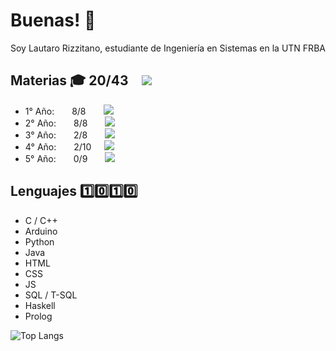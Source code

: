 # Buenas! 👋
Soy Lautaro Rizzitano, estudiante de Ingeniería en Sistemas en la UTN FRBA

## Materias 🎓 20/43 ![](https://geps.dev/progress/47)
- 1° Año:  8/8  ![](https://geps.dev/progress/100)
- 2° Año:  8/8  ![](https://geps.dev/progress/100)
- 3° Año:  2/8  ![](https://geps.dev/progress/25)
- 4° Año:  2/10  ![](https://geps.dev/progress/20)
- 5° Año:  0/9  ![](https://geps.dev/progress/0)

## Lenguajes 1️⃣0️⃣1️⃣0️⃣
- C / C++
- Arduino
- Python
- Java
- HTML
- CSS
- JS
- SQL / T-SQL
- Haskell
- Prolog

![Top Langs](https://github-readme-stats.vercel.app/api/top-langs/?username=lrizzitano&layout=compact&theme=gruvbox)
